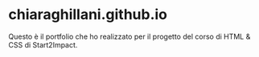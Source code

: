 # chiaraghillani.github.io
Questo è il portfolio che ho realizzato per il progetto del corso di HTML & CSS di Start2Impact. 
